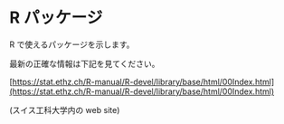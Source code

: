 # R パッケージ

R で使えるパッケージを示します。

最新の正確な情報は下記を見てください。


[https://stat.ethz.ch/R-manual/R-devel/library/base/html/00Index.html](https://stat.ethz.ch/R-manual/R-devel/library/base/html/00Index.html)

(スイス工科大学内の web site)